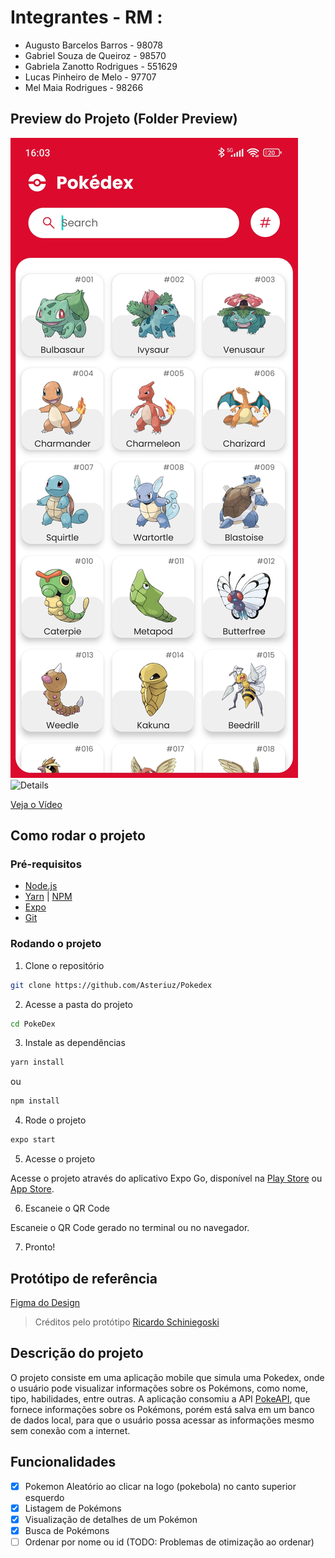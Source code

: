 # Integrantes - RM :

- Augusto Barcelos Barros - 98078
- Gabriel Souza de Queiroz - 98570
- Gabriela Zanotto Rodrigues - 551629
- Lucas Pinheiro de Melo - 97707
- Mel Maia Rodrigues - 98266

## Preview do Projeto (Folder Preview)

<picture>
    <source srcset="./preview/Home.jpg" width="375" height="833" alt="Home" style="width:auto;">
    <img src="./preview/Home.jpg" alt="Home" style="width:auto;">
</picture>
<picture>
    <source srcset="./preview/DetalhesMewtwo.jpg" width="375" height="833" alt="Details" style="width:auto;">
    <img src="./preview/Details.jpg" alt="Details" style="width:auto;">
</picture>

<br/>

[Veja o Vídeo](./preview/Video.mp4)

## Como rodar o projeto

### Pré-requisitos

- [Node.js](https://nodejs.org/en/)
- [Yarn](https://yarnpkg.com/) | [NPM](https://www.npmjs.com/)
- [Expo](https://expo.dev/)
- [Git](https://git-scm.com/)

### Rodando o projeto

1. Clone o repositório

```bash
git clone https://github.com/Asteriuz/Pokedex
```

2. Acesse a pasta do projeto

```bash
cd PokeDex
```

3. Instale as dependências

```bash
yarn install
```

ou

```bash
npm install
```

4. Rode o projeto

```bash
expo start
```

5. Acesse o projeto

Acesse o projeto através do aplicativo Expo Go, disponível na [Play Store](https://play.google.com/store/apps/details?id=host.exp.exponent) ou [App Store](https://apps.apple.com/br/app/expo-go/id982107779).

6. Escaneie o QR Code

Escaneie o QR Code gerado no terminal ou no navegador.

7. Pronto!

## Protótipo de referência

[Figma do Design](https://www.figma.com/community/file/979132880663340794)

> Créditos pelo protótipo [Ricardo Schiniegoski](https://www.figma.com/@ricardohs)

## Descrição do projeto

O projeto consiste em uma aplicação mobile que simula uma Pokedex, onde o usuário pode visualizar informações sobre os Pokémons, como nome, tipo, habilidades, entre outras. A aplicação consomiu a API [PokeAPI](https://pokeapi.co/), que fornece informações sobre os Pokémons, porém está salva em um banco de dados local, para que o usuário possa acessar as informações mesmo sem conexão com a internet.

## Funcionalidades

- [x] Pokemon Aleatório ao clicar na logo (pokebola) no canto superior esquerdo
- [x] Listagem de Pokémons
- [x] Visualização de detalhes de um Pokémon
- [x] Busca de Pokémons
- [ ] Ordenar por nome ou id (TODO: Problemas de otimização ao ordenar)

